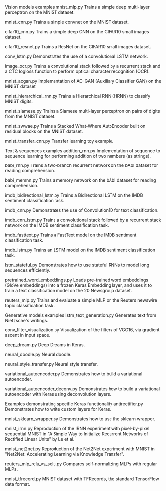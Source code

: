 Vision models examples
mnist_mlp.py Trains a simple deep multi-layer perceptron on the MNIST dataset.

mnist_cnn.py Trains a simple convnet on the MNIST dataset.

cifar10_cnn.py Trains a simple deep CNN on the CIFAR10 small images dataset.

cifar10_resnet.py Trains a ResNet on the CIFAR10 small images dataset.

conv_lstm.py Demonstrates the use of a convolutional LSTM network.

image_ocr.py Trains a convolutional stack followed by a recurrent stack and a CTC logloss function to perform optical character recognition (OCR).

mnist_acgan.py Implementation of AC-GAN (Auxiliary Classifier GAN) on the MNIST dataset

mnist_hierarchical_rnn.py Trains a Hierarchical RNN (HRNN) to classify MNIST digits.

mnist_siamese.py Trains a Siamese multi-layer perceptron on pairs of digits from the MNIST dataset.

mnist_swwae.py Trains a Stacked What-Where AutoEncoder built on residual blocks on the MNIST dataset.

mnist_transfer_cnn.py Transfer learning toy example.

Text & sequences examples
addition_rnn.py Implementation of sequence to sequence learning for performing addition of two numbers (as strings).

babi_rnn.py Trains a two-branch recurrent network on the bAbI dataset for reading comprehension.

babi_memnn.py Trains a memory network on the bAbI dataset for reading comprehension.

imdb_bidirectional_lstm.py Trains a Bidirectional LSTM on the IMDB sentiment classification task.

imdb_cnn.py Demonstrates the use of Convolution1D for text classification.

imdb_cnn_lstm.py Trains a convolutional stack followed by a recurrent stack network on the IMDB sentiment classification task.

imdb_fasttext.py Trains a FastText model on the IMDB sentiment classification task.

imdb_lstm.py Trains an LSTM model on the IMDB sentiment classification task.

lstm_stateful.py Demonstrates how to use stateful RNNs to model long sequences efficiently.

pretrained_word_embeddings.py Loads pre-trained word embeddings (GloVe embeddings) into a frozen Keras Embedding layer, and uses it to train a text classification model on the 20 Newsgroup dataset.

reuters_mlp.py Trains and evaluate a simple MLP on the Reuters newswire topic classification task.

Generative models examples
lstm_text_generation.py Generates text from Nietzsche's writings.

conv_filter_visualization.py Visualization of the filters of VGG16, via gradient ascent in input space.

deep_dream.py Deep Dreams in Keras.

neural_doodle.py Neural doodle.

neural_style_transfer.py Neural style transfer.

variational_autoencoder.py Demonstrates how to build a variational autoencoder.

variational_autoencoder_deconv.py Demonstrates how to build a variational autoencoder with Keras using deconvolution layers.

Examples demonstrating specific Keras functionality
antirectifier.py Demonstrates how to write custom layers for Keras.

mnist_sklearn_wrapper.py Demonstrates how to use the sklearn wrapper.

mnist_irnn.py Reproduction of the IRNN experiment with pixel-by-pixel sequential MNIST in "A Simple Way to Initialize Recurrent Networks of Rectified Linear Units" by Le et al.

mnist_net2net.py Reproduction of the Net2Net experiment with MNIST in "Net2Net: Accelerating Learning via Knowledge Transfer".

reuters_mlp_relu_vs_selu.py Compares self-normalizing MLPs with regular MLPs.

mnist_tfrecord.py MNIST dataset with TFRecords, the standard TensorFlow data format.



